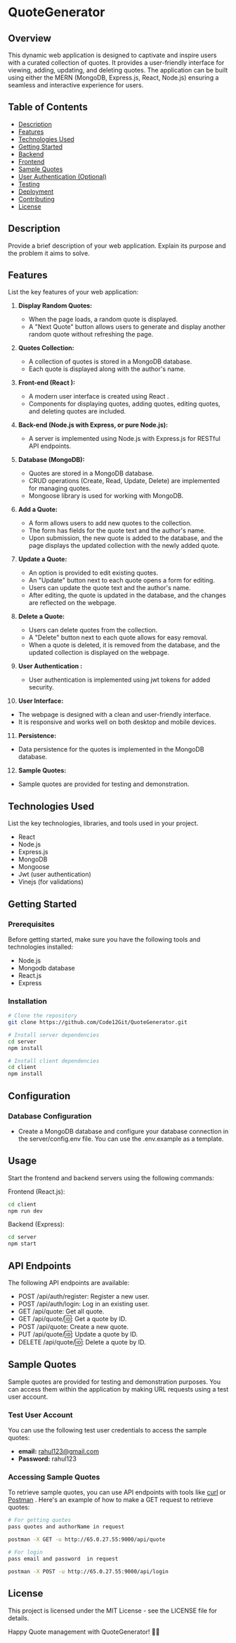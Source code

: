 # QuoteGenerator
## Overview
This dynamic web application is designed to captivate and inspire users with a curated collection of quotes. It provides a user-friendly interface for viewing, adding, updating, and deleting quotes. The application can be built using either the MERN (MongoDB, Express.js, React, Node.js) ensuring a seamless and interactive experience for users.
## Table of Contents

- [Description](#description)
- [Features](#features)
- [Technologies Used](#technologies-used)
- [Getting Started](#getting-started)
- [Backend](#backend)
- [Frontend](#frontend)
- [Sample Quotes](#sample-quotes)
- [User Authentication (Optional)](#user-authentication-optional)
- [Testing](#testing)
- [Deployment](#deployment)
- [Contributing](#contributing)
- [License](#license)

## Description

Provide a brief description of your web application. Explain its purpose and the problem it aims to solve.

## Features

List the key features of your web application:

1. **Display Random Quotes:**  
   - When the page loads, a random quote is displayed.
   - A "Next Quote" button allows users to generate and display another random quote without refreshing the page.

2. **Quotes Collection:**  
   - A collection of quotes is stored in a MongoDB database.
   - Each quote is displayed along with the author's name.

3. **Front-end (React ):**  
   - A modern user interface is created using React .
   - Components for displaying quotes, adding quotes, editing quotes, and deleting quotes are included.

4. **Back-end (Node.js with Express, or pure Node.js):**  
   - A server is implemented using Node.js with Express.js  for RESTful API endpoints.
   

5. **Database (MongoDB):**  
   - Quotes are stored in a MongoDB database.
   - CRUD operations (Create, Read, Update, Delete) are implemented for managing quotes.
   - Mongoose library is used for working with MongoDB.

6. **Add a Quote:**  
   - A form allows users to add new quotes to the collection.
   - The form has fields for the quote text and the author's name.
   - Upon submission, the new quote is added to the database, and the page displays the updated collection with the newly added quote.

7. **Update a Quote:**  
   - An option is provided to edit existing quotes.
   - An "Update" button next to each quote opens a form for editing.
   - Users can update the quote text and the author's name.
   - After editing, the quote is updated in the database, and the changes are reflected on the webpage.

8. **Delete a Quote:**  
   - Users can delete quotes from the collection.
   - A "Delete" button next to each quote allows for easy removal.
   - When a quote is deleted, it is removed from the database, and the updated collection is displayed on the webpage.

9. **User Authentication :**  
   - User authentication is implemented using jwt tokens for added security.

10. **User Interface:**  
   - The webpage is designed with a clean and user-friendly interface.
   - It is responsive and works well on both desktop and mobile devices.

11. **Persistence:**  
   - Data persistence for the quotes is implemented in the MongoDB database.

12. **Sample Quotes:**  
   - Sample quotes are provided for testing and demonstration.

## Technologies Used

List the key technologies, libraries, and tools used in your project.

- React 
- Node.js
- Express.js 
- MongoDB
- Mongoose 
- Jwt (user authentication)
- Vinejs (for validations)



## Getting Started

### Prerequisites
Before getting started, make sure you have the following tools and technologies installed:

- Node.js
- Mongodb database
- React.js
- Express

### Installation

```bash
# Clone the repository
git clone https://github.com/Code12Git/QuoteGenerator.git

# Install server dependencies
cd server
npm install

# Install client dependencies
cd client
npm install

```

## Configuration

### Database Configuration

- Create a MongoDB database and configure your database connection in the server/config.env file. You can use the .env.example as a template.


## Usage

 Start the frontend and backend servers using the following commands:

Frontend (React.js):

```bash
cd client
npm run dev

```

Backend (Express):


```bash
cd server
npm start

```


## API Endpoints
The following API endpoints are available:

- POST /api/auth/register: Register a new user.
- POST /api/auth/login: Log in an existing user.
- GET /api/quote: Get all quote.
- GET /api/quote/🆔: Get a quote by ID.
- POST /api/quote: Create a new quote.
- PUT /api/quote/🆔: Update a quote by ID.
- DELETE /api/quote/🆔: Delete a quote by ID.


## Sample Quotes

Sample quotes are provided for testing and demonstration purposes. You can access them within the application by making URL requests using a test user account. 

### Test User Account

You can use the following test user credentials to access the sample quotes:

- **email:** rahul123@gmail.com
- **Password:** rahul123

### Accessing Sample Quotes

To retrieve sample quotes, you can use API endpoints with tools like [curl](https://curl.se/) or [Postman](https://www.postman.com/) . Here's an example of how to make a GET request to retrieve quotes:

```bash
# For getting quotes
pass quotes and authorName in request

postman -X GET -u http://65.0.27.55:9000/api/quote

# For login
pass email and password  in request

postman -X POST -u http://65.0.27.55:9000/api/login

```
## License
This project is licensed under the MIT License - see the LICENSE file for details.

Happy Quote management with QuoteGenerator! 📝🚀


